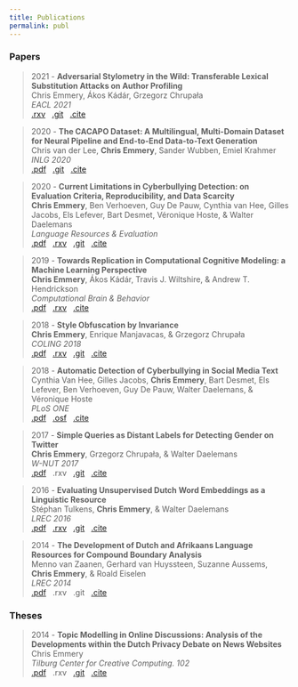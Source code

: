 ```yaml
---
title: Publications
permalink: publ
---
```


### Papers

> 2021 - **Adversarial Stylometry in the Wild: Transferable Lexical Substitution Attacks on Author Profiling** <br>
  Chris Emmery, Ákos Kádár, Grzegorz Chrupała <br>
  *EACL 2021* <br>
  [.rxv](https://arxiv.org/abs/2101.11310) &nbsp;
  [.git](https://github.com/cmry/reap) &nbsp;
  [.cite](https://research.tilburguniversity.edu/en/publications/adversarial-stylometry-in-the-wild-transferable-lexical-substitut) &nbsp;

> 2020 - **The CACAPO Dataset: A Multilingual, Multi-Domain Dataset for Neural Pipeline and End-to-End Data-to-Text Generation** <br>
  Chris van der Lee, **Chris Emmery**, Sander Wubben, Emiel Krahmer <br>
  *INLG 2020* <br>
  [.pdf](https://pdfs.semanticscholar.org/9629/f883ab622488ea6d24dd0d3af7014d734852.pdf) &nbsp;
  [.git](https://github.com/TallChris91/CACAPO-Dataset) &nbsp;
  [.cite](https://research.tilburguniversity.edu/en/publications/the-cacapo-dataset-a-multilingual-multi-domain-dataset-for-neural) &nbsp;

> 2020 - **Current Limitations in Cyberbullying Detection: on Evaluation Criteria, Reproducibility, and Data Scarcity** <br>
  **Chris Emmery**, Ben Verhoeven, Guy De Pauw, Cynthia van Hee, Gilles Jacobs, Els Lefever, Bart Desmet, Véronique Hoste, & Walter Daelemans <br>
  *Language Resources & Evaluation* <br>
  [.pdf](https://link.springer.com/article/10.1007/s10579-020-09509-1) &nbsp;
  [.rxv](https://arxiv.org/abs/1910.11922) &nbsp;
  [.git](https://github.com/cmry/amica) &nbsp;
  [.cite](https://research.tilburguniversity.edu/en/publications/current-limitations-in-cyberbullying-detection-on-evaluation-crit#cite-BIBTEX) &nbsp;

> 2019 - **Towards Replication in Computational Cognitive Modeling: a Machine Learning Perspective** <br>
  **Chris Emmery**, Ákos Kádár, Travis J. Wiltshire, & Andrew T. Hendrickson <br>
  *Computational Brain & Behavior* <br>
  [.pdf](https://link.springer.com/content/pdf/10.1007%2Fs42113-019-00055-w.pdf) &nbsp;
  [.rxv](https://psyarxiv.com/9y72b/) &nbsp;
  [.cite](https://research.tilburguniversity.edu/en/publications/towards-replication-in-computational-cognitive-modeling-a-machine#cite-BIBTEX) &nbsp;

> 2018 - **Style Obfuscation by Invariance** <br>
  **Chris Emmery**, Enrique Manjavacas, & Grzegorz Chrupała <br>
  *COLING 2018* <br>
  [.pdf](http://aclweb.org/anthology/C18-1084) &nbsp;
  [.rxv](https://arxiv.org/abs/1805.07143) &nbsp;
  [.git](https://github.com/cmry/style-obfuscation) &nbsp;
  [.cite](https://research.tilburguniversity.edu/en/publications/style-obfuscation-by-invariance#cite-BIBTEX)

> 2018 - **Automatic Detection of Cyberbullying in Social Media Text** <br>
  Cynthia Van Hee, Gilles Jacobs, **Chris Emmery**, Bart Desmet, Els Lefever, Ben Verhoeven, Guy De Pauw, Walter Daelemans, & Véronique Hoste <br>
  *PLoS ONE* <br> 
  [.pdf](https://journals.plos.org/plosone/article?id=10.1371/journal.pone.0203794) &nbsp;
  [.osf](https://osf.io/rgqw8/) &nbsp;
  [.cite](https://research.tilburguniversity.edu/en/publications/automatic-detection-of-cyberbullying-in-social-media-text#cite-BIBTEX)

> 2017 - **Simple Queries as Distant Labels for Detecting Gender on Twitter** <br>
  **Chris Emmery**, Grzegorz Chrupała, & Walter Daelemans <br>
  *W-NUT 2017* <br>
  [.pdf](http://noisy-text.github.io/2017/pdf/WNUT07.pdf) &nbsp;
  .rxv &nbsp;
  [.git](https://github.com/cmry/simple-queries) &nbsp;
  [.cite](https://research.tilburguniversity.edu/en/publications/simple-queries-as-distant-labels-for-detecting-gender-on-twitter#cite-BIBTEX)

> 2016 - **Evaluating Unsupervised Dutch Word Embeddings as a Linguistic Resource** <br>
  Stéphan Tulkens, **Chris Emmery**, & Walter Daelemans <br>
  *LREC 2016* <br>
  [.pdf](https://arxiv.org/pdf/1607.00225.pdf) &nbsp;
  [.rxv](https://arxiv.org/abs/1607.00225) &nbsp;
  [.git](https://github.com/clips/dutchembeddings) &nbsp;
  [.cite](https://research.tilburguniversity.edu/en/publications/evaluating-unsupervised-dutch-word-embeddings-as-a-linguistic-res#cite-BIBTEX)

> 2014 - **The Development of Dutch and Afrikaans Language Resources for Compound Boundary Analysis** <br>
  Menno van Zaanen, Gerhard van Huyssteen, Suzanne Aussems, **Chris Emmery**, & Roald Eiselen <br>
  *LREC 2014* <br>
  [.pdf](http://ilk.uvt.nl/menno/files/docs/p_lrec14.pdf) &nbsp;
  .rxv &nbsp;
  .git &nbsp;
  [.cite](https://research.tilburguniversity.edu/en/publications/the-development-of-dutch-and-afrikaans-language-resources-for-com#cite-BIBTEX)


### Theses

> 2014 - **Topic Modelling in Online Discussions: Analysis of the Developments within the Dutch Privacy Debate on News Websites** <br>
  Chris Emmery <br>
  *Tilburg Center for Creative Computing. 102* <br>
  [.pdf](http://arno.uvt.nl/show.cgi?fid=135375) &nbsp;
  .rxv &nbsp;
  [.git](https://github.com/cmry/gomi/tree/master/AIVB) &nbsp;
  [.cite](https://www.worldcat.org/title/topic-modelling-in-online-discussions-analysis-of-the-developments-within-the-dutch-privacy-debate-on-news-websites/oclc/894803324&referer=brief_results)
